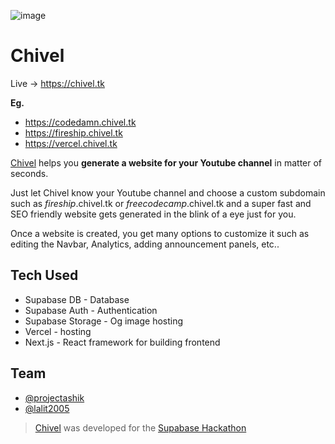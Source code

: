 ![image](https://user-images.githubusercontent.com/69138026/145726209-93bbe46b-7a45-4783-b65a-6ee2d3b7261c.png)

# Chivel

Live → https://chivel.tk

**Eg.**
- https://codedamn.chivel.tk
- https://fireship.chivel.tk
- https://vercel.chivel.tk

[Chivel](https://chivel.tk/) helps you **generate a website for your Youtube channel** in matter of seconds. 

Just let Chivel know your Youtube channel and choose a custom subdomain such as *fireship*.chivel.tk or *freecodecamp*.chivel.tk and a super fast and SEO friendly website gets generated in the blink of a eye just for you.

Once a website is created, you get many options to customize it such as editing the Navbar, Analytics, adding announcement panels, etc.. 

## Tech Used

- Supabase DB - Database
- Supabase Auth - Authentication
- Supabase Storage - Og image hosting
- Vercel - hosting
- Next.js - React framework for building frontend


## Team

- [@projectashik](https://github.com/projectashik/)
- [@lalit2005](https://github.com/lalit2005/)

> [Chivel](https://chivel.tk) was developed for the [Supabase Hackathon](https://supabase.com/blog/2021/12/03/supabase-holiday-hackdays-hackathon)
